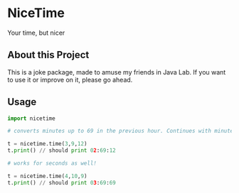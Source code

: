 # NiceTime
Your time, but nicer

## About this Project
This is a joke package, made to amuse my friends in Java Lab. If you want to use it or improve on it, please go ahead.

## Usage
```python
import nicetime

# converts minutes up to 69 in the previous hour. Continues with minute 10 in current hour. 

t = nicetime.time(3,9,12)
t.print() // should print 02:69:12

# works for seconds as well!

t = nicetime.time(4,10,9)
t.print() // should print 03:69:69

```
